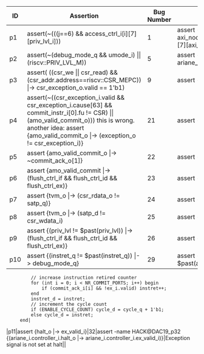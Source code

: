 | ID | Assertion | Bug Number | Bug Description | Module | CWE-ID |
|----| ---- | ---- | ---- | ---- | ---- |
|p1|assert(\~(((j==6) && access\_ctrl\_i[i][7][priv\_lvl\_i]))|1|assert -name HACK@DAC19_p1 {~( (axi_node_intf_wrap_i.i_connectivity_map.runtime_j==6) && axi_node_intf_wrap_i.i_connectivity_map.access_ctrl_i[axi_node_intf_wrap_i.i_connectivity_map.runtime_i][7][axi_node_intf_wrap_i.i_connectivity_map.priv_lvl_i])}|Processor access to CLINT grants it access to PLIC regardless of PLIC access configuration|for (i=0; i<NB_SUBORDINATE; i++) begin for (j=0; j<NB_MANAGER; j++) begin assign connectivity_map_o[i][j] = access_ctrl_i[i][j][priv_lvl_i] || ((j==6) && access_ctrl_i[i][7][priv_lvl_i]); end end|
|p2|assert(\~(debug\_mode\_q && umode\_i) \|\| (riscv::PRIV\_LVL\_M))|5|assert -name HACK@DAC19_p5 {~(ariane_i.csr_regfile_i.debug_mode_q && ariane_i.csr_regfile_i.umode_i) || (riscv::PRIV_LVL_M)}|Incorrect access control setting leaving debug enabled|assign priv_lvl_o       = (debug_mode_q || umode_i) ? riscv::PRIV_LVL_M : priv_lvl_q;|
|p3|assert( ((csr\_we \|\| csr\_read) && (csr\_addr.address==riscv::CSR\_MEPC)) \|-> csr\_exception\_o.valid == 1'b1)|9|assert -name HACK@DAC19_p9 {((ariane_i.csr_regfile_i.csr_we || ariane_i.csr_regfile_i.csr_read) && (ariane_i.csr_regfile_i.csr_addr.address==riscv::CSR_MEPC) |-> ariane_i.csr_regfile_i.csr_exception_o.valid == 1'b1)}|Execute machine level instructions from user mode|if (csr_we || csr_read) begin if ((riscv::priv_lvl_t'(priv_lvl_o & csr_addr.csr_decode.priv_lvl) != csr_addr.csr_decode.priv_lvl) && !(csr_addr.address==riscv::CSR_MEPC)) begin csr_exception_o.cause = riscv::ILLEGAL_INSTR; csr_exception_o.valid = 1'b1; end|
|p4|assert(\~((csr\_exception\_i.valid && csr\_exception\_i.cause[63] && commit\_instr\_i[0].fu != CSR) \|\| (amo\_valid\_commit\_o)))  this is wrong. another idea: assert {amo\_valid\_commit\_o \|-> (exception\_o != csr\_exception\_i)}|21|assert -name HACK@DAC19_p21 {(ariane_i.commit_stage_i.amo_valid_commit_o |-> (ariane_i.commit_stage_i.exception_o != ariane_i.commit_stage_i.csr_exception_i))}|Receive CSR interrupts when committing atomic instructions|if (csr_exception_i.valid && csr_exception_i.cause[63] && commit_instr_i[0].fu != CSR) begin exception_o = csr_exception_i; exception_o.tval = commit_instr_i[0].ex.tval; end|
|p5|assert {amo\_valid\_commit\_o \|-> \~commit\_ack\_o[1]}|22|assert -name HACK@DAC19_p22 {(ariane_i.commit_stage_i.amo_valid_commit_o |-> ~ariane_i.commit_stage_i.commit_ack_o[1])}|Commit the second instruction even if the first is atomic instruction||
|p6|assert {amo\_valid\_commit \|-> (flush\_ctrl\_if && flush\_ctrl\_id && flush\_ctrl\_ex)}|23|assert -name HACK@DAC19_p23 {(ariane_i.amo_valid_commit |-> (ariane_i.flush_ctrl_if && ariane_i.flush_ctrl_id && ariane_i.flush_ctrl_ex))}|Pipeline not flushed after committing an atomic instruction||
|p7|assert {tvm\_o \|-> (csr\_rdata\_o != satp\_q)}|24|assert -name HACK@DAC19_p24 {(ariane_i.csr_regfile_i.tvm_o |-> (ariane_i.csr_regfile_i.csr_rdata_o != ariane_i.csr_regfile_i.satp_q))}|SATP register (read) accessible in Supervisor mode even if TVM is enabled||
|p8|assert {tvm\_o \|-> (satp\_d != csr\_wdata\_i)|25|assert -name HACK@DAC19_p25 {(ariane_i.csr_regfile_i.tvm_o |-> (ariane_i.csr_regfile_i.satp_d != ariane_i.csr_regfile_i.csr_wdata_i))}|SATP register (write) accessible in Supervisor mode even if TVM is enabled||
|p9|assert {(priv\_lvl != $past(priv\_lvl)) \|-> (flush\_ctrl\_if && flush\_ctrl\_id && flush\_ctrl\_ex)}|26|assert -name HACK@DAC19_p26 {(ariane_i.priv_lvl != $past(ariane_i.priv_lvl)) |-> (ariane_i.flush_ctrl_if && ariane_i.flush_ctrl_id && ariane_i.flush_ctrl_ex)}|Pipeline not flushed after change in virtual address translation mode||
|p10|assert {(instret\_q != $past(instret\_q)) \|-> debug\_mode\_q}|29|assert -name HACK@DAC19_p29 {((ariane_i.csr_regfile_i.instret_q != $past(ariane_i.csr_regfile_i.instret_q)) |-> ariane_i.csr_regfile_i.debug_mode_q)}|Instruction retired counters are updated in non-debug mode|if (!debug_mode_q) begin             // increase instruction retired counter             for (int i = 0; i < NR_COMMIT_PORTS; i++) begin                 if (commit_ack_i[i] && !ex_i.valid) instret++;             end             instret_d = instret;             // increment the cycle count             if (ENABLE_CYCLE_COUNT) cycle_d = cycle_q + 1'b1;             else cycle_d = instret;         end|
|p11|assert {halt\_o \|-> ex\_valid\_i}|32|assert -name HACK@DAC19_p32 {(ariane_i.controller_i.halt_o |-> ariane_i.controller_i.ex_valid_i)}|Exception signal is not set at halt||
